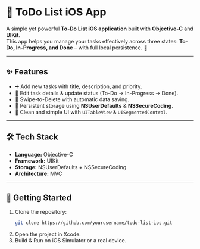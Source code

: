 # 📌 ToDo List iOS App

A simple yet powerful **To-Do List iOS application** built with **Objective-C** and **UIKit**.  
This app helps you manage your tasks effectively across three states: **To-Do, In-Progress, and Done** – with full local persistence. 🚀

---

## ✨ Features
- ➕ Add new tasks with title, description, and priority.  
- 📝 Edit task details & update status (To-Do → In-Progress → Done).  
- 🔄 Swipe-to-Delete with automatic data saving.  
- 💾 Persistent storage using **NSUserDefaults** & **NSSecureCoding**.  
- 🎨 Clean and simple UI with `UITableView` & `UISegmentedControl`.  

---

## 🛠️ Tech Stack
- **Language:** Objective-C  
- **Framework:** UIKit  
- **Storage:** NSUserDefaults + NSSecureCoding  
- **Architecture:** MVC  

---

## 🚀 Getting Started
1. Clone the repository:  
   ```bash
   git clone https://github.com/yourusername/todo-list-ios.git
2. Open the project in Xcode.
3. Build & Run on iOS Simulator or a real device.
